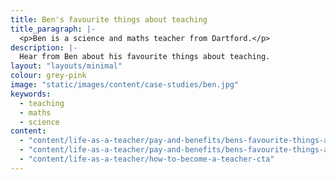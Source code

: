 ```yaml
---
title: Ben's favourite things about teaching
title_paragraph: |-
  <p>Ben is a science and maths teacher from Dartford.</p>
description: |-
  Hear from Ben about his favourite things about teaching.
layout: "layouts/minimal" 
colour: grey-pink 
image: "static/images/content/case-studies/ben.jpg" 
keywords:
  - teaching
  - maths
  - science
content: 
  - "content/life-as-a-teacher/pay-and-benefits/bens-favourite-things-about-teaching/header" 
  - "content/life-as-a-teacher/pay-and-benefits/bens-favourite-things-about-teaching/article"
  - "content/life-as-a-teacher/how-to-become-a-teacher-cta"
---
```


